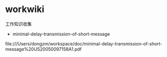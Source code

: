 # workwiki
工作知识收集

+  minimal-delay-transmission-of-short-message

file:///Users/dongzm/workspace/doc/minimal-delay-transmission-of-short-message%20US20050097158A1.pdf

